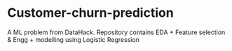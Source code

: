 # Customer-churn-prediction
A ML problem from DataHack. Repository contains EDA + Feature selection &amp; Engg + modelling using Logistic Regression
